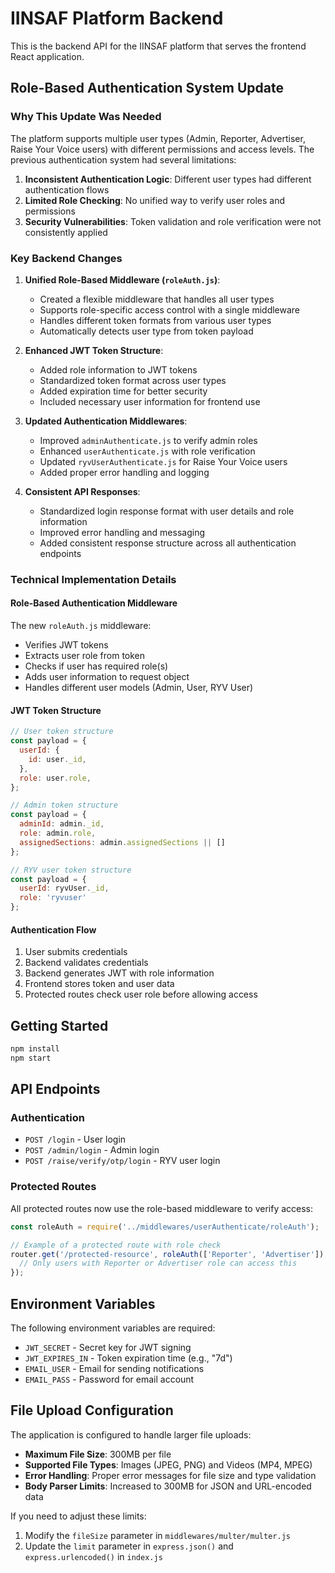 # IINSAF Platform Backend

This is the backend API for the IINSAF platform that serves the frontend React application.

## Role-Based Authentication System Update

### Why This Update Was Needed

The platform supports multiple user types (Admin, Reporter, Advertiser, Raise Your Voice users) with different permissions and access levels. The previous authentication system had several limitations:

1. **Inconsistent Authentication Logic**: Different user types had different authentication flows
2. **Limited Role Checking**: No unified way to verify user roles and permissions
3. **Security Vulnerabilities**: Token validation and role verification were not consistently applied

### Key Backend Changes

1. **Unified Role-Based Middleware (`roleAuth.js`)**:
   - Created a flexible middleware that handles all user types
   - Supports role-specific access control with a single middleware
   - Handles different token formats from various user types
   - Automatically detects user type from token payload

2. **Enhanced JWT Token Structure**:
   - Added role information to JWT tokens
   - Standardized token format across user types
   - Added expiration time for better security
   - Included necessary user information for frontend use

3. **Updated Authentication Middlewares**:
   - Improved `adminAuthenticate.js` to verify admin roles
   - Enhanced `userAuthenticate.js` with role verification
   - Updated `ryvUserAuthenticate.js` for Raise Your Voice users
   - Added proper error handling and logging

4. **Consistent API Responses**:
   - Standardized login response format with user details and role information
   - Improved error handling and messaging
   - Added consistent response structure across all authentication endpoints

### Technical Implementation Details

#### Role-Based Authentication Middleware

The new `roleAuth.js` middleware:
- Verifies JWT tokens
- Extracts user role from token
- Checks if user has required role(s)
- Adds user information to request object
- Handles different user models (Admin, User, RYV User)

#### JWT Token Structure

```javascript
// User token structure
const payload = {
  userId: {
    id: user._id,
  },
  role: user.role,
};

// Admin token structure
const payload = {
  adminId: admin._id,
  role: admin.role,
  assignedSections: admin.assignedSections || []
};

// RYV user token structure
const payload = {
  userId: ryvUser._id,
  role: 'ryvuser'
};
```

#### Authentication Flow

1. User submits credentials
2. Backend validates credentials
3. Backend generates JWT with role information
4. Frontend stores token and user data
5. Protected routes check user role before allowing access

## Getting Started

```bash
npm install
npm start
```

## API Endpoints

### Authentication

- `POST /login` - User login
- `POST /admin/login` - Admin login
- `POST /raise/verify/otp/login` - RYV user login

### Protected Routes

All protected routes now use the role-based middleware to verify access:

```javascript
const roleAuth = require('../middlewares/userAuthenticate/roleAuth');

// Example of a protected route with role check
router.get('/protected-resource', roleAuth(['Reporter', 'Advertiser']), (req, res) => {
  // Only users with Reporter or Advertiser role can access this
});
```

## Environment Variables

The following environment variables are required:

- `JWT_SECRET` - Secret key for JWT signing
- `JWT_EXPIRES_IN` - Token expiration time (e.g., "7d")
- `EMAIL_USER` - Email for sending notifications
- `EMAIL_PASS` - Password for email account

## File Upload Configuration

The application is configured to handle larger file uploads:

- **Maximum File Size**: 300MB per file
- **Supported File Types**: Images (JPEG, PNG) and Videos (MP4, MPEG)
- **Error Handling**: Proper error messages for file size and type validation
- **Body Parser Limits**: Increased to 300MB for JSON and URL-encoded data

If you need to adjust these limits:
1. Modify the `fileSize` parameter in `middlewares/multer/multer.js`
2. Update the `limit` parameter in `express.json()` and `express.urlencoded()` in `index.js`
